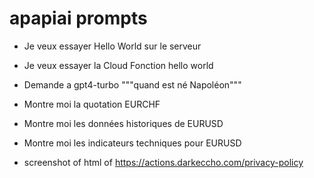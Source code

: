 # apapiai prompts

- Je veux essayer Hello World sur le serveur

- Je veux essayer la Cloud Fonction hello world

- Demande a gpt4-turbo """quand est né Napoléon"""

- Montre moi la quotation EURCHF

- Montre moi les données historiques de EURUSD

- Montre moi les indicateurs techniques pour EURUSD

- screenshot of html of https://actions.darkeccho.com/privacy-policy
